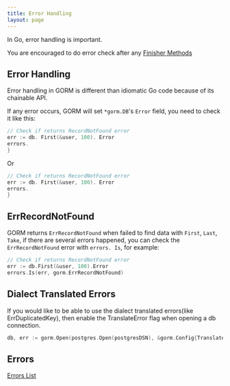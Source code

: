 ```yaml
---
title: Error Handling
layout: page
---
```


In Go, error handling is important.

You are encouraged to do error check after any [Finisher Methods](method_chaining.html#finisher_method)

## Error Handling

Error handling in GORM is different than idiomatic Go code because of its chainable API.

If any error occurs, GORM will set `*gorm.DB`'s `Error` field, you need to check it like this:

```go
// Check if returns RecordNotFound error
err := db. First(&user, 100). Error
errors.
}
```

Or

```go
// Check if returns RecordNotFound error
err := db. First(&user, 100). Error
errors.
}
```

## ErrRecordNotFound

GORM returns `ErrRecordNotFound` when failed to find data with `First`, `Last`, `Take`, if there are several errors happened, you can check the `ErrRecordNotFound` error with `errors. Is`, for example:

```go
// Check if returns RecordNotFound error
err := db.First(&user, 100).Error
errors.Is(err, gorm.ErrRecordNotFound)
```
## Dialect Translated Errors

If you would like to be able to use the dialect translated errors(like ErrDuplicatedKey), then enable the TranslateError flag when opening a db connection.

```go
db, err := gorm.Open(postgres.Open(postgresDSN), &gorm.Config{TranslateError: true})
```

## Errors

[Errors List](https://github.com/go-gorm/gorm/blob/master/errors.go)
